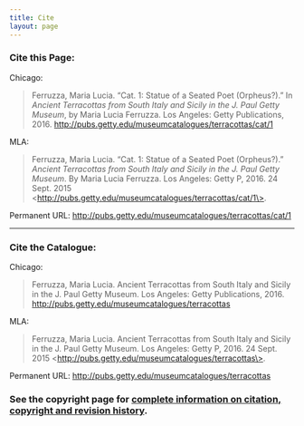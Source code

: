```yaml
---
title: Cite
layout: page
---
```

### Cite this Page:

Chicago:

> Ferruzza, Maria Lucia. “Cat. 1: Statue of a Seated Poet (Orpheus?).” In *Ancient Terracottas from South Italy and Sicily in the J. Paul Getty Museum*, by Maria Lucia Ferruzza. Los Angeles: Getty Publications, 2016. http://pubs.getty.edu/museumcatalogues/terracottas/cat/1

MLA:

> Ferruzza, Maria Lucia. “Cat. 1: Statue of a Seated Poet (Orpheus?).” *Ancient Terracottas from South Italy and Sicily in the J. Paul Getty Museum*. By Maria Lucia Ferruzza. Los Angeles: Getty P, 2016. 24 Sept. 2015 \<http://pubs.getty.edu/museumcatalogues/terracottas/cat/1\>.

Permanent URL: http://pubs.getty.edu/museumcatalogues/terracottas/cat/1

---

### Cite the Catalogue:

Chicago:

> Ferruzza, Maria Lucia. Ancient Terracottas from South Italy and Sicily in the J. Paul Getty Museum. Los Angeles: Getty Publications, 2016. http://pubs.getty.edu/museumcatalogues/terracottas

MLA:

> Ferruzza, Maria Lucia. Ancient Terracottas from South Italy and Sicily in the J. Paul Getty Museum. Los Angeles: Getty P, 2016. 24 Sept. 2015 \<http://pubs.getty.edu/museumcatalogues/terracottas\>.

Permanent URL: http://pubs.getty.edu/museumcatalogues/terracottas

### See the copyright page for [complete information on citation, copyright and revision history](frontmatter/copyright/).


<!--

OBJECT PAGES:

Chicago:
Ferruzza, Maria Lucia. &#8220;Cat. {{##}}: {{Title}}.&#8221; In <em>Ancient Terracottas from South Italy and Sicily in the J. Paul Getty Museum<em>, by Maria Lucia Ferruzza. Los Angeles: Getty Publications, 2016. {{Pageurl}}

MLA:
Ferruzza, Maria Lucia. &#8220;Cat. {{##}}: {{Title}}.&#8221; <em>Ancient Terracottas from South Italy and Sicily in the J. Paul Getty Museum<em>. By Maria Lucia Ferruzza. Los Angeles: Getty P, 2016. {{current date: DD Mo. YYYY}} &#60;{{Pageurl}}&#62;.


OTHER PAGES BY LUCIA (Drops cat number from title):

Chicago:
Ferruzza, Maria Lucia. &#8220;{{Title}}.&#8221; In <em>Ancient Terracottas from South Italy and Sicily in the J. Paul Getty Museum<em>, by Maria Lucia Ferruzza. Los Angeles: Getty Publications, 2016. {{Pageurl}}

MLA:
Ferruzza, Maria Lucia. &#8220;{{Title}}.&#8221; <em>Ancient Terracottas from South Italy and Sicily in the J. Paul Getty Museum<em>. By Maria Lucia Ferruzza. Los Angeles: Getty P, 2016. {{current date: DD Mo. YYYY}} &#60;{{Pageurl}}&#62;.


CLAIRE AND TIM'S CONTRIBUTIONS (Same as above, but with their names):

Chicago:
{{Lastname}}, {{Firstname}}. &#8220;{{Title}}.&#8221; In <em>Ancient Terracottas from South Italy and Sicily in the J. Paul Getty Museum<em>, by Maria Lucia Ferruzza. Los Angeles: Getty Publications, 2016. {{Pageurl}}

MLA:
{{Lastname}}, {{Firstname}}. &#8220;{{Title}}.&#8221; <em>Ancient Terracottas from South Italy and Sicily in the J. Paul Getty Museum<em>. By Maria Lucia Ferruzza. Los Angeles: Getty P, 2016. {{current date: DD Mo. YYYY}} &#60;{{Pageurl}}&#62;.



Chicago article in book:
Last, First. "Title." In *Title*, by First Last. Location: Publisher, YYYY. link

MLA article in book:
Last, First. "Title." *Title*. By First Last. Location: Abbreviated Publisher, YYYY. DD Mo. YYYY <link>.

• There is no period after the link in Chicago, and date of access isn't required.
• MLA requires date of access as DD Mo. YYYY, ie. 24 Sept. 2015
• And the < > characters around the link in MLA and the following period are required as is.

-->
